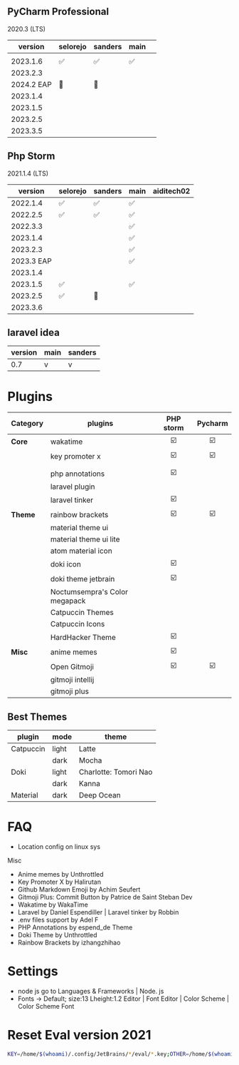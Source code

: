## PyCharm Professional
2020.3 (LTS)

| version    | selorejo | sanders | main |     |
| ---------- | -------- | ------- | ---- | --- |
|            |          |         |      |     |
| 2023.1.6   | ✅        | ✅       | ✅    |     |
| 2023.2.3   |          |         |      |     |
| 2024.2 EAP | 🚧       | 🚧      |      |     |
| 2023.1.4   |          |         |      |     |
| 2023.1.5   |          |         |      |     |
| 2023.2.5   |          |         |      |     |
| 2023.3.5   |          |         |      |     |

## Php Storm
2021.1.4 (LTS)

| version    | selorejo | sanders | main | aiditech02 |
| ---------- | -------- | ------- | ---- | ---------- |
| 2022.1.4   | ✅        | ✅       | ✅    |            |
| 2022.2.5   | ✅        | ✅       | ✅    |            |
| 2022.3.3   |          |         | ✅    |            |
| 2023.1.4   |          |         | ✅    |            |
| 2023.2.3   |          |         | ✅    |            |
| 2023.3 EAP |          |         | ✅    |            |
| 2023.1.4   |          |         |      |            |
| 2023.1.5   | ✅        |         | ✅    |            |
| 2023.2.5   | ✅        | 🚧      |      |            |
| 2023.3.6   |          |         |      |            |


## laravel idea

| version | main | sanders |
| ------- | ---- | ------- |
| 0.7     | v    | v       |

# Plugins

| Category  | plugins                       | PHP storm | Pycharm |
| --------- | ----------------------------- | :-------: | :-----: |
| **Core**  | wakatime                      |    ☑️     |   ☑️    |
|           | key promoter x                |    ☑️     |   ☑️    |
|           |                               |           |         |
|           | php annotations               |    ☑️     |         |
|           | laravel plugin                |           |         |
|           | laravel tinker                |    ☑️     |         |
| **Theme** | rainbow brackets              |    ☑️     |   ☑️    |
|           | material theme ui             |           |         |
|           | material theme ui lite        |           |         |
|           | atom material icon            |           |         |
|           | doki icon                     |    ☑️     |         |
|           | doki theme jetbrain           |    ☑️     |         |
|           | Noctumsempra's Color megapack |           |         |
|           | Catpuccin Themes              |           |         |
|           | Catpuccin Icons               |           |         |
|           | HardHacker Theme              |    ☑️     |         |
| **Misc**  | anime memes                   |    ☑️     |         |
|           | Open Gitmoji                  |    ☑️     |   ☑️    |
|           | gitmoji intellij              |           |         |
|           | gitmoji plus                  |           |         |
## Best Themes
| plugin    | mode  | theme                 |
| --------- | ----- | --------------------- |
| Catpuccin | light | Latte                 |
|           | dark  | Mocha                 |
| Doki      | light | Charlotte: Tomori Nao |
|           | dark  | Kanna                 |
| Material  | dark  | Deep Ocean            |
 # FAQ
- Location config on linux sys


Misc
- Anime memes by Unthrottled
- Key Promoter X by Halirutan
- Github Markdown Emoji by Achim Seufert
- Gitmoji Plus: Commit Button by Patrice de Saint Steban
Dev
- Wakatime by WakaTime
- Laravel by Daniel Espendiller | Laravel tinker by Robbin
- .env files support by Adel F
- PHP Annotations by espend_de
Theme
- Doki Theme by Unthrottled
- Rainbow Brackets by izhangzhihao


# Settings
- node js
  go to Languages & Frameworks | Node. js
- Fonts -> Default; size:13 Lheight:1.2
  Editor | Font
  Editor | Color Scheme | Color Scheme Font

# Reset Eval version 2021
```sh
KEY=/home/$(whoami)/.config/JetBrains/*/eval/*.key;OTHER=/home/$(whoami)/.config/JetBrains/*/options/other.xml;PHPSTORM=/home/$(whoami)/.java/.userPrefs/jetbrains/phpstorm;WEBSTORM=/home/$(whoami)/.java/.userPrefs/jetbrains/webstorm;PYCHARM=/home/$(whoami)/.java/.userPrefs/jetbrains/pycharm;RIDER=/home/$(whoami)/.java/.userPrefs/jetbrains/rider;CLION=/home/$(whoami)/.java/.userPrefs/jetbrains/clion;DATALORE=/home/$(whoami)/.java/.userPrefs/jetbrains/datalore;DATAGRIP=/home/$(whoami)/.java/.userPrefs/jetbrains/datagrip;RUBYMINE=/home/$(whoami)/.java/.userPrefs/jetbrains/rubymine;APPCODE=/home/$(whoami)/.java/.userPrefs/jetbrains/appcode;GOLAND=/home/$(whoami)/.java/.userPrefs/jetbrains/goland;rm -f $KEY $OTHER;rm -rf $PHPSTORM $WEBSTORM $PYCHARM $RIDER $CLION $DATALORE $DATAGRIP $RUBYMINE $APPCODE $GOLAND;echo "processing: find existing file, please wait ...";echo "processing: delete existing eval key ...";echo "processing: file deleted.";echo "done: success reseting your Jerbrains IDE.";
```
